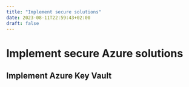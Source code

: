 ```yaml
---
title: "Implement secure solutions"
date: 2023-08-11T22:59:43+02:00
draft: false
---
```


# Implement secure Azure solutions

## Implement Azure Key Vault

